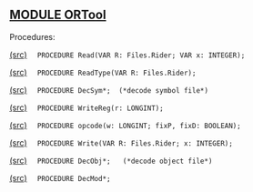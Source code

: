 
## [MODULE ORTool](https://github.com/io-core/Build/blob/main/ORTool.Mod)

Procedures:


[(src)](https://github.com/io-core/Build/blob/main/ORTool.Mod#L14) `  PROCEDURE Read(VAR R: Files.Rider; VAR x: INTEGER);`

[(src)](https://github.com/io-core/Build/blob/main/ORTool.Mod#L20) `  PROCEDURE ReadType(VAR R: Files.Rider);`

[(src)](https://github.com/io-core/Build/blob/main/ORTool.Mod#L70) `  PROCEDURE DecSym*;  (*decode symbol file*)`

[(src)](https://github.com/io-core/Build/blob/main/ORTool.Mod#L111) `  PROCEDURE WriteReg(r: LONGINT);`

[(src)](https://github.com/io-core/Build/blob/main/ORTool.Mod#L120) `  PROCEDURE opcode(w: LONGINT; fixP, fixD: BOOLEAN);`

[(src)](https://github.com/io-core/Build/blob/main/ORTool.Mod#L171) `  PROCEDURE Write(VAR R: Files.Rider; x: INTEGER);`

[(src)](https://github.com/io-core/Build/blob/main/ORTool.Mod#L175) `  PROCEDURE DecObj*;   (*decode object file*)`

[(src)](https://github.com/io-core/Build/blob/main/ORTool.Mod#L273) `  PROCEDURE DecMod*;`
